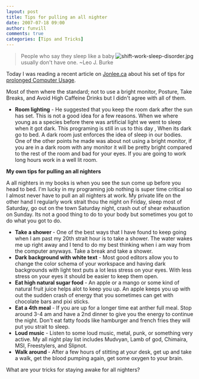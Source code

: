 ```yaml
---
layout: post
title: Tips for pulling an all nighter 
date: 2007-07-18 09:00
author: funvill
comments: true
categories: [Tips and Tricks]
---
```

<img src="http://blog.abluestar.com/public/uploads/2007/07/shift-work-sleep-disorder.thumbnail.jpg" alt="shift-work-sleep-disorder.jpg" align="right" />
<blockquote>People who say they sleep like a baby usually don't have one.
~Leo J. Burke</blockquote>
Today I was reading a recent article on <a href="http://www.jonlee.ca/">Jonlee.ca</a> about his set of tips for <a href="http://www.jonlee.ca/10-tips-for-prolonged-computer-usage/">prolonged Computer Usage</a>.

Most of them where the standard; not to use a bright monitor, Posture, Take Breaks, and Avoid High Caffeine Drinks but I didn't agree with all of them.
<ul>
	<li><strong>Room lighting</strong> - He suggested that you keep the room dark after the sun has set. This is not a good idea for a few reasons. When we where young as a species before there was artificial light we went to sleep when it got dark. This programing is still in us to this day , When its dark go to bed. A dark room just enforces the idea of sleep in our bodies. One of the other points he made was about not using a bright monitor, if you are in a dark room with any monitor it will be pretty bright compared to the rest of the room and bad for your eyes. If you are going to work long hours work in a well lit room.</li>
</ul>
<strong>My own tips for pulling an all nighters</strong>

A all nighters in my books is when you see the sun come up before you head to bed. I'm lucky in my programing job nothing is super time critical so I almost never have to pull an all nighters at work. My private life on the other hand I regularly work strait thou the night on Friday, sleep most of Saturday, go out on the town Saturday night, crash out of shear exhaustion on Sunday. Its not a good thing to do to your body but sometimes you got to do what you got to do.
<ul>
	<li><strong>Take a shower </strong>- One of the best ways that I have found to keep going when I am past my 20th strait hour is to take a shower. The water wakes me up right away and I tend to do my best thinking when i am way from the computer anyways.  Take a break and take a shower.</li>
	<li><strong>Dark background with white text</strong> - Most good editors allow you to change the color schema of your workspace and having dark backgrounds with light text puts a lot less stress on your eyes. With less stress on your eyes it should be easier to keep them open.</li>
	<li><strong>Eat high natural sugar food</strong> - An apple or a mango or some kind of natural fruit juice helps alot to keep you up.  An apple keeps you up with out the sudden crash of energy that you sometimes can get with chocolate bars and pixi sticks.</li>
	<li><strong>Eat a 4th meal</strong> - If you are up for a longer time eat anther full meal. Stop around 3-4 am and have a 2nd dinner to give you the energy to continue the night. Don't eat fatty foods like hamburger and french fries they will put you strait to sleep.</li>
	<li><strong>Loud music</strong> - Listen to some loud music, metal, punk, or something very active. My all night play list includes Mudvyan, Lamb of god, Chimaira, MSI, Freestylers, and Slipnot.</li>
	<li><strong>Walk around </strong>- After a few hours of stitting at your desk, get up and take a walk, get the blood pumping again, get some oxygen to your brain.</li>
</ul>
What are your tricks for staying awake for all nighters?
